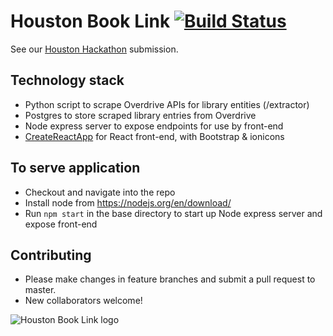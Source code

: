# Houston Book Link [![Build Status](https://travis-ci.org/rmoscowitz/houston-elibrary-portal.svg?branch=master)](https://travis-ci.org/rmoscowitz/houston-elibrary-portal)
See our [Houston Hackathon](https://houstonhackathon5.devpost.com/submissions) submission.

## Technology stack
* Python script to scrape Overdrive APIs for library entities (/extractor)
* Postgres to store scraped library entries from Overdrive
* Node express server to expose endpoints for use by front-end
* [CreateReactApp](https://github.com/facebookincubator/create-react-app) for React front-end, with Bootstrap & ionicons

## To serve application
* Checkout and navigate into the repo
* Install node from https://nodejs.org/en/download/
* Run ```npm start``` in the base directory to start up Node express server and expose front-end

## Contributing
* Please make changes in feature branches and submit a pull request to master.
* New collaborators welcome!

![Houston Book Link logo](https://raw.githubusercontent.com/rmoscowitz/houston-elibrary-portal/master/src/logo3.png)
